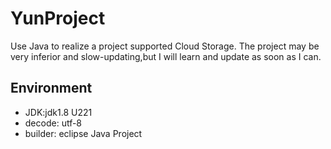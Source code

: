 # YunProject
Use Java to realize a project supported Cloud Storage. The project may be very inferior and slow-updating,but I will learn and update as soon as I can.
## Environment
* JDK:jdk1.8 U221
* decode: utf-8
* builder: eclipse Java Project